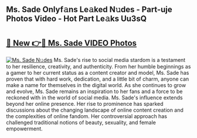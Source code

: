 ## Ms. Sade Onlyf𝚊ns Le𝚊ked N𝚞des - Part-uje Photos Video - Hot Part Le𝚊ks Uu3sQ

# <h2><a href="http://ab56504.deff.icu/?id=Ms.+Sade">🔗 New 👉🔴 Ms. Sade VIDEO Photos</a></h2>

[![Ms. Sade N𝚞des](https://i.imgur.com/rIISA9y.gif)](http://ab56504.deff.icu/?id=Ms.+Sade)
Ms. Sade's rise to social media stardom is a testament to her resilience, creativity, and authenticity. From her humble beginnings as a gamer to her current status as a content creator and model, Ms. Sade has proven that with hard work, dedication, and a little bit of charm, anyone can make a name for themselves in the digital world. As she continues to grow and evolve, Ms. Sade remains an inspiration to her fans and a force to be reckoned with in the world of social media. Ms. Sade's influence extends beyond her online presence. Her rise to prominence has sparked discussions about the changing landscape of online content creation and the complexities of online fandom. Her controversial approach has challenged traditional notions of beauty, sexuality, and female empowerment.
